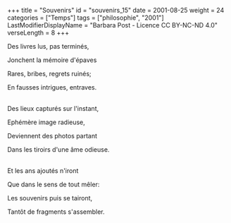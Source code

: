 +++
title = "Souvenirs"
id = "souvenirs_15"
date = 2001-08-25
weight = 24
categories = ["Temps"]
tags = ["philosophie", "2001"]
LastModifierDisplayName = "Barbara Post - Licence CC BY-NC-ND 4.0"
verseLength = 8
+++

Des livres lus, pas terminés,

Jonchent la mémoire d'épaves

Rares, bribes, regrets ruinés;

En fausses intrigues, entraves.

 \
Des lieux capturés sur l'instant,

Ephémère image radieuse,

Deviennent des photos partant

Dans les tiroirs d'une âme odieuse.

 \
Et les ans ajoutés n'iront

Que dans le sens de tout mêler:

Les souvenirs puis se tairont,

Tantôt de fragments s'assembler.
